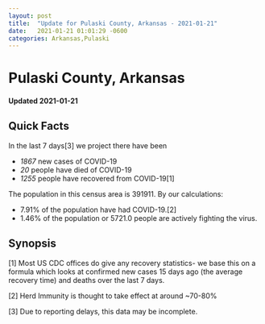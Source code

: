 ```yaml
---
layout: post
title:  "Update for Pulaski County, Arkansas - 2021-01-21"
date:   2021-01-21 01:01:29 -0600
categories: Arkansas,Pulaski
---
```


# Pulaski County, Arkansas
#### Updated 2021-01-21

## Quick Facts

In the last 7 days[3] we project there have been
- *1867* new cases of COVID-19
- *20* people have died of COVID-19
- *1255* people have recovered from COVID-19[1]

The population in this census area is 391911. By our calculations:
- 7.91% of the population have had COVID-19.[2]
- 1.46% of the population or 5721.0 people are actively fighting the virus.

## Synopsis




[1] Most US CDC offices do give any recovery statistics- we base this on a formula which looks at confirmed new cases
15 days ago (the average recovery time) and deaths over the last 7 days.

[2] Herd Immunity is thought to take effect at around ~70-80%

[3] Due to reporting delays, this data may be incomplete.
 
    